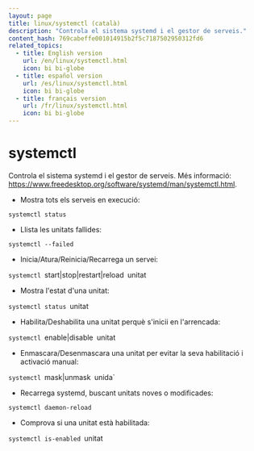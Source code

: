 ```yaml
---
layout: page
title: linux/systemctl (català)
description: "Controla el sistema systemd i el gestor de serveis."
content_hash: 769cabeffe001014915b2f5c7187502950312fd6
related_topics:
  - title: English version
    url: /en/linux/systemctl.html
    icon: bi bi-globe
  - title: español version
    url: /es/linux/systemctl.html
    icon: bi bi-globe
  - title: français version
    url: /fr/linux/systemctl.html
    icon: bi bi-globe
---
```

# systemctl

Controla el sistema systemd i el gestor de serveis.
Més informació: <https://www.freedesktop.org/software/systemd/man/systemctl.html>.

- Mostra tots els serveis en execució:

`systemctl status`

- Llista les unitats fallides:

`systemctl --failed`

- Inicia/Atura/Reinicia/Recarrega un servei:

`systemctl `<span class="tldr-var badge badge-pill bg-dark-lm bg-white-dm text-white-lm text-dark-dm font-weight-bold">start|stop|restart|reload</span>` `<span class="tldr-var badge badge-pill bg-dark-lm bg-white-dm text-white-lm text-dark-dm font-weight-bold">unitat</span>

- Mostra l'estat d'una unitat:

`systemctl status `<span class="tldr-var badge badge-pill bg-dark-lm bg-white-dm text-white-lm text-dark-dm font-weight-bold">unitat</span>

- Habilita/Deshabilita una unitat perquè s'inicii en l'arrencada:

`systemctl `<span class="tldr-var badge badge-pill bg-dark-lm bg-white-dm text-white-lm text-dark-dm font-weight-bold">enable|disable</span>` `<span class="tldr-var badge badge-pill bg-dark-lm bg-white-dm text-white-lm text-dark-dm font-weight-bold">unitat</span>

- Enmascara/Desenmascara una unitat per evitar la seva habilitació i activació manual:

`systemctl `<span class="tldr-var badge badge-pill bg-dark-lm bg-white-dm text-white-lm text-dark-dm font-weight-bold">mask|unmask</span>` `<span class="tldr-var badge badge-pill bg-dark-lm bg-white-dm text-white-lm text-dark-dm font-weight-bold">unida`

- Recarrega systemd, buscant unitats noves o modificades:

`systemctl daemon-reload`

- Comprova si una unitat està habilitada:

`systemctl is-enabled `<span class="tldr-var badge badge-pill bg-dark-lm bg-white-dm text-white-lm text-dark-dm font-weight-bold">unitat</span>
